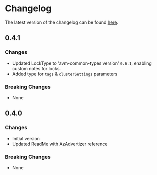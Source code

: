 # Changelog

The latest version of the changelog can be found [here](https://github.com/Azure/bicep-registry-modules/blob/main/avm/res/web/hosting-environment/CHANGELOG.md).

## 0.4.1

### Changes

- Updated LockType to 'avm-common-types version' `0.6.1`, enabling custom notes for locks.
- Added type for `tags` & `clusterSettings` parameters

### Breaking Changes

- None

## 0.4.0

### Changes

- Initial version
- Updated ReadMe with AzAdvertizer reference

### Breaking Changes

- None
